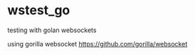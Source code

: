 # wstest_go
testing with golan websockets

using gorilla websocket
https://github.com/gorilla/websocket
